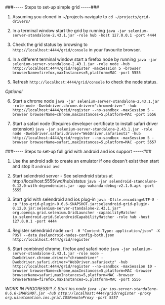 ###----- Steps to set-up simple grid -----###

1. Assuming you cloned in ~/projects navigate to ```cd ~/projects/grid-drivers/```

2. In a terminal window start the grid by running ```java -jar selenium-server-standalone-2.43.1.jar -role hub -host 127.0.0.1 -port 4444```

3. Check the grid status by browsing to ```http://localhost:4444/grid/console``` in your favourite browser.

4. In a different terminal window start a firefox node by running ```java -jar selenium-server-standalone-2.43.1.jar -role node -hub http://localhost:4444/grid/register -maxSession 5 -browser browserName=firefox,maxInstances=5,platform=MAC -port 5555```

5. Refresh ```http://localhost:4444/grid/console``` to check the node status.

*Optional*

6. Start a chrome node ```java -jar selenium-server-standalone-2.43.1.jar -role node -Dwebdriver.chrome.driver="chromedriver" -hub http://localhost:4444/grid/register --no-sandbox -maxSession 5 -browser browserName=chrome,maxInstances=5,platform=MAC -port 5556```

7. Start a safari node (Requires developer certificate to install safari driver extension) ```java -jar selenium-server-standalone-2.43.1.jar -role node -Dwebdriver.safari.driver="WebDriver.safariextz" -hub http://localhost:4444/grid/register --no-sandbox -maxSession 5 -browser browserName=safari,maxInstances=5,platform=MAC -port 5557```


###----- Steps to set-up full grid with android and ios support -----###

1. Use the android sdk to create an emulator if one doesn't exist then start and stop it ```android avd```

2. Start selendroid server - See selendroid status at http://localhost:5555/wd/hub/status ```java -jar selendroid-standalone-0.12.0-with-dependencies.jar -app wahanda-debug-v2.1.0.apk -port 5555```

4. Start grid with selendroid and ios plug-in ```java -Dfile.encoding=UTF-8 -cp "ios-grid-plugin-0.6.6-SNAPSHOT.jar:selendroid-grid-plugin-0.12.0.jar:selenium-server-standalone-2.43.1.jar" org.openqa.grid.selenium.GridLauncher -capabilityMatcher io.selendroid.grid.SelendroidCapabilityMatcher -role hub -host 127.0.0.1 -port 4444```

5. Register selendroid node ```curl -H "Content-Type: application/json" -X POST --data @selendroid-nodes-config-both.json http://localhost:4444/grid/register```

6. Start combined chrome, firefox and safari node ```java -jar selenium-server-standalone-2.43.1.jar -role node -Dwebdriver.chrome.driver="chromedriver" -Dwebdriver.safari.driver="WebDriver.safariextz" -hub http://localhost:4444/grid/register --no-sandbox -maxSession 10 -browser browserName=chrome,maxInstances=5,platform=MAC -browser browserName=safari,maxInstances=5,platform=MAC -browser browserName=firefox,maxInstances=5,platform=MAC -port 5556```

*WORK IN PROGRESS!!! 7. Start ios node ```java -jar ios-server-standalone-0.6.6-SNAPSHOT.jar -hub http://localhost:4444/grid/register -proxy org.uiautomation.ios.grid.IOSRemoteProxy -port 5557```*

